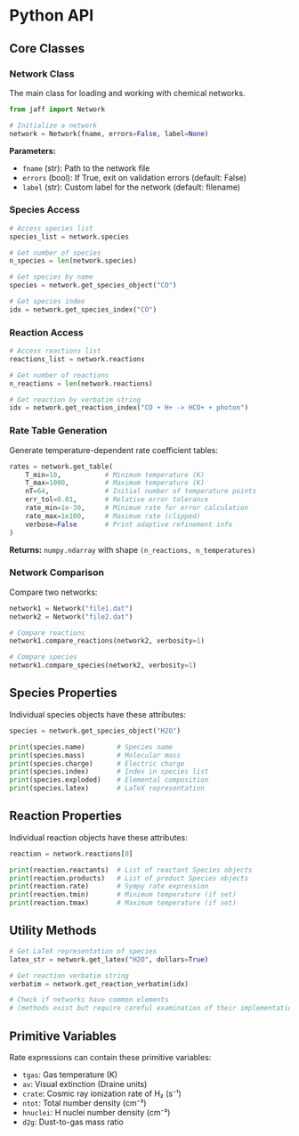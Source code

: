 # Python API

## Core Classes

### Network Class

The main class for loading and working with chemical networks.

```python
from jaff import Network

# Initialize a network
network = Network(fname, errors=False, label=None)
```

**Parameters:**
- `fname` (str): Path to the network file
- `errors` (bool): If True, exit on validation errors (default: False)
- `label` (str): Custom label for the network (default: filename)

### Species Access

```python
# Access species list
species_list = network.species

# Get number of species
n_species = len(network.species)

# Get species by name
species = network.get_species_object("CO")

# Get species index
idx = network.get_species_index("CO")
```

### Reaction Access

```python
# Access reactions list
reactions_list = network.reactions

# Get number of reactions
n_reactions = len(network.reactions)

# Get reaction by verbatim string
idx = network.get_reaction_index("CO + H+ -> HCO+ + photon")
```

### Rate Table Generation

Generate temperature-dependent rate coefficient tables:

```python
rates = network.get_table(
    T_min=10,           # Minimum temperature (K)
    T_max=1000,         # Maximum temperature (K)  
    nT=64,              # Initial number of temperature points
    err_tol=0.01,       # Relative error tolerance
    rate_min=1e-30,     # Minimum rate for error calculation
    rate_max=1e100,     # Maximum rate (clipped)
    verbose=False       # Print adaptive refinement info
)
```

**Returns:** `numpy.ndarray` with shape `(n_reactions, n_temperatures)`

### Network Comparison

Compare two networks:

```python
network1 = Network("file1.dat")
network2 = Network("file2.dat")

# Compare reactions
network1.compare_reactions(network2, verbosity=1)

# Compare species
network1.compare_species(network2, verbosity=1)
```

## Species Properties

Individual species objects have these attributes:

```python
species = network.get_species_object("H2O")

print(species.name)        # Species name
print(species.mass)        # Molecular mass
print(species.charge)      # Electric charge
print(species.index)       # Index in species list
print(species.exploded)    # Elemental composition
print(species.latex)       # LaTeX representation
```

## Reaction Properties

Individual reaction objects have these attributes:

```python
reaction = network.reactions[0]

print(reaction.reactants)  # List of reactant Species objects
print(reaction.products)   # List of product Species objects
print(reaction.rate)       # Sympy rate expression
print(reaction.tmin)       # Minimum temperature (if set)
print(reaction.tmax)       # Maximum temperature (if set)
```

## Utility Methods

```python
# Get LaTeX representation of species
latex_str = network.get_latex("H2O", dollars=True)

# Get reaction verbatim string
verbatim = network.get_reaction_verbatim(idx)

# Check if networks have common elements
# (methods exist but require careful examination of their implementation)
```

## Primitive Variables

Rate expressions can contain these primitive variables:

- `tgas`: Gas temperature (K)
- `av`: Visual extinction (Draine units)
- `crate`: Cosmic ray ionization rate of H₂ (s⁻¹)
- `ntot`: Total number density (cm⁻³)
- `hnuclei`: H nuclei number density (cm⁻³)
- `d2g`: Dust-to-gas mass ratio